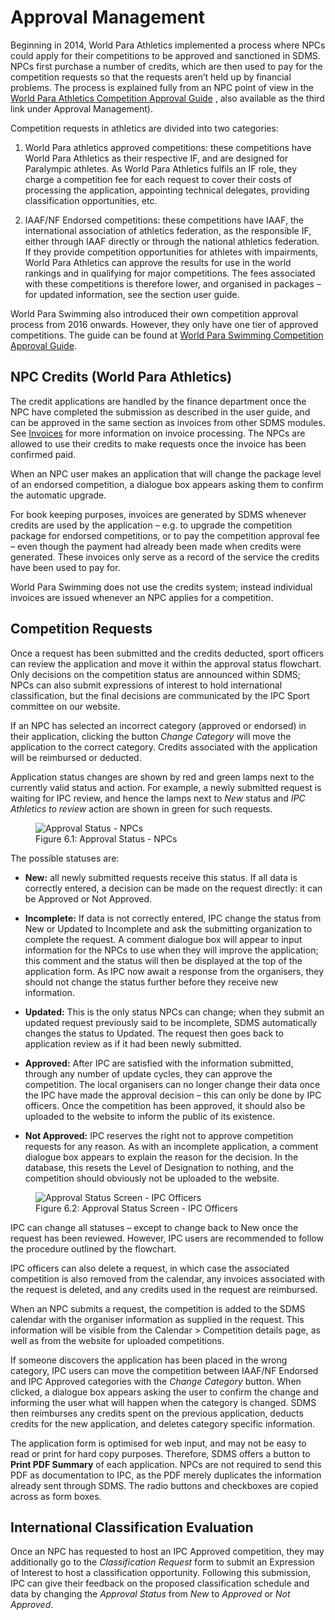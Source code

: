 # Approval Management

Beginning in 2014, World Para Athletics implemented a process where NPCs could apply for their competitions to be approved and sanctioned in SDMS. NPCs first purchase a number of credits, which are then used to pay for the competition requests so that the requests aren’t held up by financial problems. The process is explained fully from an NPC point of view in the [World Para Athletics Competition Approval Guide](https://db.ipc-services.org/sdms/doc/info/2013_10_07_SDMS_AT_Guide_Competition_Approval.pdf) , also available as the third link under Approval Management).

Competition requests in athletics are divided into two categories:

1. World Para athletics approved competitions: these competitions have World Para Athletics as their respective IF, and are designed for Paralympic athletes. As World Para Athletics fulfils an IF role, they charge a competition fee for each request to cover their costs of processing the application, appointing technical delegates, providing classification opportunities, etc.

2. IAAF/NF Endorsed competitions: these competitions have IAAF, the international association of athletics federation, as the responsible IF, either through IAAF directly or through the national athletics federation. If they provide competition opportunities for athletes with impairments, World Para Athletics can approve the results for use in the world rankings and in qualifying for major competitions. The fees associated with these competitions is therefore lower, and organised in packages – for updated information, see the section user guide.

World Para Swimming also introduced their own competition approval process from 2016 onwards. However, they only have one tier of approved competitions. The guide can be found at [World Para Swimming Competition Approval Guide](https://db.ipc-services.org/sdms/doc/info/2015_12_17_IPC_Swimming_Competition_Approval.pdf).

## NPC Credits (World Para Athletics)

The credit applications are handled by the finance department once the NPC have completed the submission as described in the user guide, and can be approved in the same section as invoices from other SDMS modules. See [Invoices](license-management/invoices.md) for more information on invoice processing. The NPCs are allowed to use their credits to make requests once the invoice has been confirmed paid.

When an NPC user makes an application that will change the package level of an endorsed competition, a dialogue box appears asking them to confirm the automatic upgrade.

For book keeping purposes, invoices are generated by SDMS whenever credits are used by the application – e.g. to upgrade the competition package for endorsed competitions, or to pay the competition approval fee – even though the payment had already been made when credits were generated. These invoices only serve as a record of the service the credits have been used to pay for.

World Para Swimming does not use the credits system; instead individual invoices are issued whenever an NPC applies for a competition.

## Competition Requests

Once a request has been submitted and the credits deducted, sport officers can review the application and move it within the approval status flowchart. Only decisions on the competition status are announced within SDMS; NPCs can also submit expressions of interest to hold international classification, but the final decisions are communicated by the IPC Sport committee on our website.

If an NPC has selected an incorrect category (approved or endorsed) in their application, clicking the button _Change Category_ will move the application to the correct category. Credits associated with the application will be reimbursed or deducted.

Application status changes are shown by red and green lamps next to the currently valid status and action. For example, a newly submitted request is waiting for IPC review, and hence the lamps next to _New_ status and _IPC Athletics to review_ action are shown in green for such requests.

<figure>
    <img class="screenshot" src="_img/figures/6.1-competition-approval-status-npc.png" alt="Approval Status - NPCs">
    <figcaption>Figure 6.1: Approval Status - NPCs</figcaption>
</figure>

The possible statuses are:

- **New:** all newly submitted requests receive this status. If all data is correctly entered, a decision can be made on the request directly: it can be Approved or Not Approved.

- **Incomplete:** If data is not correctly entered, IPC change the status from New or Updated to Incomplete and ask the submitting organization to complete the request. A comment dialogue box will appear to input information for the NPCs to use when they will improve the application; this comment and the status will then be displayed at the top of the application form. As IPC now await a response from the organisers, they should not change the status further before they receive new information.

- **Updated:** This is the only status NPCs can change; when they submit an updated request previously said to be incomplete, SDMS automatically changes the status to Updated. The request then goes back to application review as if it had been newly submitted.

- **Approved:** After IPC are satisfied with the information submitted, through any number of update cycles, they can approve the competition. The local organisers can no longer change their data once the IPC have made the approval decision – this can only be done by IPC officers. Once the competition has been approved, it should also be uploaded to the website to inform the public of its existence.

- **Not Approved:** IPC reserves the right not to approve competition requests for any reason. As with an incomplete application, a comment dialogue box appears to explain the reason for the decision. In the database, this resets the Level of Designation to nothing, and the competition should obviously not be uploaded to the website.

<figure>
    <img class="screenshot" src="_img/figures/6.2-competition-approval-status-ipc.png" alt="Approval Status Screen - IPC Officers">
    <figcaption>Figure 6.2: Approval Status Screen - IPC Officers</figcaption>
</figure>

IPC can change all statuses – except to change back to New once the request has been reviewed. However, IPC users are recommended to follow the procedure outlined by the flowchart.

IPC officers can also delete a request, in which case the associated competition is also removed from the calendar, any invoices associated with the request is deleted, and any credits used in the request are reimbursed.

When an NPC submits a request, the competition is added to the SDMS calendar with the organiser information as supplied in the request. This information will be visible from the Calendar > Competition details page, as well as from the website for uploaded competitions.

If someone discovers the application has been placed in the wrong category, IPC users can move the competition between IAAF/NF Endorsed and IPC Approved categories with the _Change Category_ button. When clicked, a dialogue box appears asking the user to confirm the change and informing the user what will happen when the category is changed. SDMS then reimburses any credits spent on the previous application, deducts credits for the new application, and deletes category specific information.

The application form is optimised for web input, and may not be easy to read or print for hard copy purposes. Therefore, SDMS offers a button to **Print PDF Summary** of each application. NPCs are not required to send this PDF as documentation to IPC, as the PDF merely duplicates the information already sent through SDMS. The radio buttons and checkboxes are copied across as form boxes.

## International Classification Evaluation

Once an NPC has requested to host an IPC Approved competition, they may additionally go to the _Classification Request_ form to submit an Expression of Interest to host a classification opportunity. Following this submission, IPC can give their feedback on the proposed classification schedule and data by changing the _Approval Status_ from _New_ to _Approved_ or _Not Approved_.
